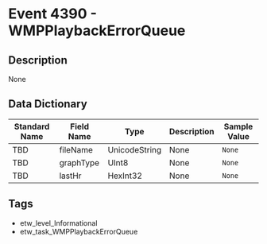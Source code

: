 # Event 4390 - WMPPlaybackErrorQueue

## Description
None

## Data Dictionary
|Standard Name|Field Name|Type|Description|Sample Value|
|---|---|---|---|---|
|TBD|fileName|UnicodeString|None|`None`|
|TBD|graphType|UInt8|None|`None`|
|TBD|lastHr|HexInt32|None|`None`|

## Tags
* etw_level_Informational
* etw_task_WMPPlaybackErrorQueue